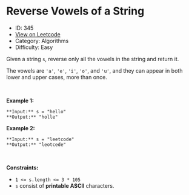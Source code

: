 # Reverse Vowels of a String
* ID: 345
* [View on Leetcode](https://leetcode.com/problems/reverse-vowels-of-a-string)
* Category: Algorithms
* Difficulty: Easy

Given a string `s`, reverse only all the vowels in the string and return it.


The vowels are `'a'`, `'e'`, `'i'`, `'o'`, and `'u'`, and they can appear in both lower and upper cases, more than once.


 


**Example 1:**



```
**Input:** s = "hello"
**Output:** "holle"

```
**Example 2:**



```
**Input:** s = "leetcode"
**Output:** "leotcede"

```

 


**Constraints:**


* `1 <= s.length <= 3 * 105`
* `s` consist of **printable ASCII** characters.


